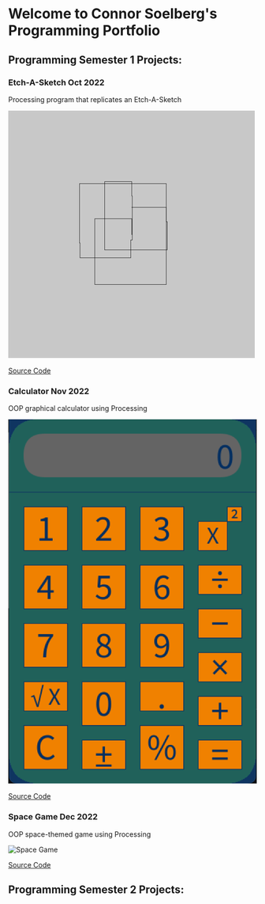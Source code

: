 # Welcome to Connor Soelberg's Programming Portfolio

## Programming Semester 1 Projects:

### Etch-A-Sketch Oct 2022

Processing program that replicates an Etch-A-Sketch

![Etch-A-Sketch](https://github.com/SlySlinky/ProgrammingPortfolio/blob/gh-pages/images/Etch.png?raw=true)

[Source Code](https://github.com/SlySlinky/ProgrammingPortfolio/tree/gh-pages/src/etch)

### Calculator Nov 2022

OOP graphical calculator using Processing

![Calculator](https://github.com/SlySlinky/ProgrammingPortfolio/blob/gh-pages/images/calc.png?raw=true)

[Source Code](https://github.com/SlySlinky/ProgrammingPortfolio/tree/gh-pages/src/calc)

### Space Game Dec 2022

OOP space-themed game using Processing

![Space Game]()

[Source Code](https://github.com/SlySlinky/ProgrammingPortfolio/tree/gh-pages/src/space)

## Programming Semester 2 Projects:
